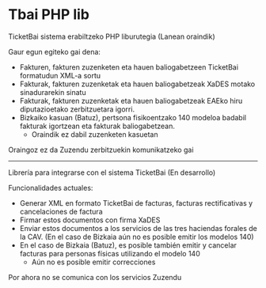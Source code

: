 # Tbai PHP lib

TicketBai sistema erabiltzeko PHP liburutegia (Lanean oraindik)


Gaur egun egiteko gai dena:

 * Fakturen, fakturen zuzenketen eta hauen baliogabetzeen TicketBai formatudun XML-a sortu
 * Fakturak, fakturen zuzenketak eta hauen baliogabetzeak XaDES motako sinadurarekin sinatu
 * Fakturak, fakturen zuzenketak eta hauen baliogabetzeak EAEko hiru diputazioetako zerbitzuetara igorri. 
 * Bizkaiko kasuan (Batuz), pertsona fisikoentzako 140 modeloa badabil fakturak igortzean eta fakturak baliogabetzean.
   * Oraindik ez dabil zuzenketen kasuetan

Oraingoz ez da Zuzendu zerbitzuekin komunikatzeko gai

----

Librería para integrarse con el sistema TicketBai (En desarrollo)

Funcionalidades actuales:

 * Generar XML en formato TicketBai de facturas, facturas rectificativas y cancelaciones de factura
 * Firmar estos documentos con firma XaDES
 * Enviar estos documentos a los servicios de las tres haciendas forales de la CAV. (En el caso de Bizkaia aún no es posible emitir los modelos 140)
 * En el caso de Bizkaia (Batuz), es posible también emitir y cancelar facturas para personas físicas utilizando el modelo 140
    * Aún no es posible emitir correcciones

Por ahora no se comunica con los servicios Zuzendu


